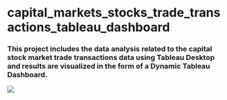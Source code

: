 # capital_markets_stocks_trade_transactions_tableau_dashboard

<h3>This project includes the data analysis related to the capital stock market trade transactions data using Tableau Desktop and results are visualized in the form of a Dynamic Tableau Dashboard.</h3>


![]('images/Capital_Markets_Trading_Transactions_Tableau_Dashboard.jpg')
